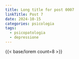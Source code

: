 ```yaml
---
title: Long title for post 0007
linkTitle: Post 7
date: 2024-10-15
categories: psicologia
tags:
  - psicopatologia
  - depressione
---
```

{{< base/lorem count=8 >}}
